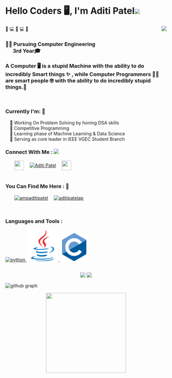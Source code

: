 <h1 align="left"> Hello Coders 🖥, I'm Aditi Patel<img src="https://raw.githubusercontent.com/syedareehaquasar/syedareehaquasar/master/gifs/Hi.gif" width="30px"></h1>
<img align="right" src="https://cdn.dribbble.com/users/2344801/screenshots/4774578/alphatestersanimation2.gif" height="350" />
  🚀 💻 🚀 💻 🚀 

<h3> 👩‍🎓 Pursuing Computer Engineering <br/> &nbsp;&nbsp;&nbsp;&nbsp;&nbsp; 3rd Year🎓<br /> <br/>A Computer 🖥 is a stupid Machine with the ability to do incredibly Smart things ✨ , while Computer Programmers 👩‍💻 are smart people 🤓 with the ability to do incredibly stupid things.💯</h3>
<br/>
<h3>Currently I'm: 🔭</h3>
  &emsp;🚀   Working On Problem Solving by honing DSA skills
  <br/>
  &emsp;🚀  Competitive Programming 
  <br/>
  &emsp;🚀  Learning phase of Machine Learning & Data Science
  <br/>
  &emsp;🚀  Serving as core leader in IEEE VGEC Student Branch 
  <br/>

<p align="left">
  <p align = "left"><h3 align="left"> Connect With Me : <img src="https://github.com/rajput2107/rajput2107/blob/master/Assets/Handshake.gif" height="30px"/> </p>  </h3>
&emsp;&emsp;<a href="https://www.linkedin.com/in/aditi-patel-21a170205/" target="blank"><img align="center" src="https://raw.githubusercontent.com/rahuldkjain/github-profile-readme-generator/master/src/images/icons/Social/linked-in-alt.svg" height="30" width="30" /></a>
&emsp;<a href="https://github.com/aditipatelap" target="blank"><img align="center" src="https://cdn.jsdelivr.net/npm/simple-icons@3.0.1/icons/github.svg" alt="Aditi Patel" height="30" width="30" /></a>
&emsp;<a href="https://twitter.com/ampaditipatel" target="blank"><img align="center" src="https://raw.githubusercontent.com/rahuldkjain/github-profile-readme-generator/master/src/images/icons/Social/twitter.svg" height="30" width="30" /></a>
<br/><br/>

<h3 align="left"> You Can Find Me Here : 📌  </h3>
<p align="left">
&emsp;&emsp;<a href="https://www.leetcode.com/ampaditipatel" target="blank"><img align="center" src="https://raw.githubusercontent.com/rahuldkjain/github-profile-readme-generator/master/src/images/icons/Social/leet-code.svg" alt="ampaditipatel" height="35" width="35" /></a>
&emsp;<a href="https://auth.geeksforgeeks.org/user/aditipatelap" target="blank"><img align="center" src="https://raw.githubusercontent.com/rahuldkjain/github-profile-readme-generator/master/src/images/icons/Social/geeks-for-geeks.svg" alt="aditipatelap" height="35" width="35" /></a>
</p>
<br/>

<h3 align="left">Languages and Tools : </h3>
<p align="left"> 
<a href="https://www.w3schools.com/cpp/" target="_blank"> <img src="https://logos-download.com/wp-content/uploads/2016/10/Python_logo_icon.png" alt="python" width="100" height="100"/> </a> 
<a href="https://www.java.com" target="_blank"> <img src="https://raw.githubusercontent.com/devicons/devicon/master/icons/java/java-original.svg" alt="java" width="100" height="100"/> </a>
<a href="https://www.python.org/" target="_blank"> <img src="https://raw.githubusercontent.com/devicons/devicon/master/icons/c/c-original.svg" alt="c" width="90" height="90"/> </a> 
</p>
<br/>
<div align="center">
  <img width="48%" src="https://github-readme-stats.vercel.app/api?username=aditipatelap&theme=radical&show_icons=true" />
  <img width="48%" src="https://github-readme-streak-stats.herokuapp.com/?user=aditipatelap&theme=radical&show_icons=true" />
</div>

![github graph](https://activity-graph.herokuapp.com/graph?username=aditipatelap&theme=react-dark&hide_border=true)
<br>
<p align="center"> <img src="https://gifimage.net/wp-content/uploads/2017/08/rocket-gif-13.gif" height="250px" width="250px">
